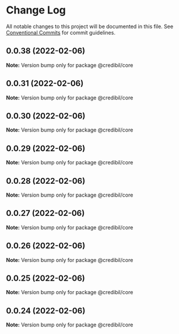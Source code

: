 # Change Log

All notable changes to this project will be documented in this file.
See [Conventional Commits](https://conventionalcommits.org) for commit guidelines.

## 0.0.38 (2022-02-06)

**Note:** Version bump only for package @credibil/core





## 0.0.31 (2022-02-06)

**Note:** Version bump only for package @credibil/core





## 0.0.30 (2022-02-06)

**Note:** Version bump only for package @credibil/core





## 0.0.29 (2022-02-06)

**Note:** Version bump only for package @credibil/core





## 0.0.28 (2022-02-06)

**Note:** Version bump only for package @credibil/core





## 0.0.27 (2022-02-06)

**Note:** Version bump only for package @credibil/core





## 0.0.26 (2022-02-06)

**Note:** Version bump only for package @credibil/core





## 0.0.25 (2022-02-06)

**Note:** Version bump only for package @credibil/core





## 0.0.24 (2022-02-06)

**Note:** Version bump only for package @credibil/core
